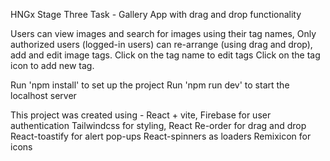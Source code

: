 HNGx Stage Three Task - 
Gallery App with drag and drop functionality

Users can view images and search for images using their tag names, 
Only authorized users (logged-in users) can re-arrange (using drag and drop), add and edit image tags.
Click on the tag name to edit tags
Click on the tag icon to add new tag.

Run 'npm install' to set up the project
Run 'npm run dev' to start the localhost server

This project was created using -
React + vite, 
Firebase for user authentication
Tailwindcss for styling, 
React Re-order for drag and drop  
React-toastify for alert pop-ups 
React-spinners as loaders
Remixicon for icons
